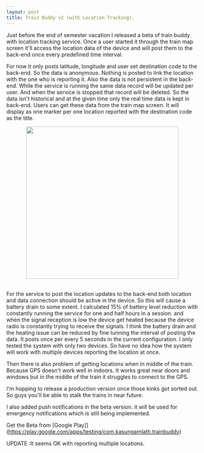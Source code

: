 ```yaml
---
layout: post
title: Train Buddy v2 (with Location Tracking).
---
```


Just before the end of semester vacation I released a beta of train buddy with location tracking service. Once a user started it through the train map screen it'll access the location data of the device and will post them to the back-end once every predefined time interval.

For now it only posts latitude, longitude and user set destination code to the back-end. So the data is anonymous. Nothing is posted to link the location with the one who is reporting it. Also the data is not persistent in the back-end. While the service is running the same data record will be updated per user. And when the service is stopped that record will be deleted. So the data isn't historical and at the given time only the real time data is kept in back-end. Users can get these data from the train map screen. It will display as one marker per one location reported with the destination code as the title.

<div align="center"><img src="{{ site.baseurl }}/assets/location_tracking.png" style="width: 400px;"></div></br>

For the service to post the location updates to the back-end both location and data connection should be active in the device. So this will cause a battery drain to some extent. I calculated 15% of battery level reduction with constantly running the service for one and half hours in a session. and when the signal reception is low the device get heated because the device radio is constantly trying to receive the signals. I think the battery drain and the heating issue can be reduced by fine tunning the interval of posting the data. It posts once per every 5 seconds in the current configuration. I only tested the system with only two devices. So have no idea how the system will work with multiple devices reporting the location at once.

Then there is also problem of getting locations when in middle of the train. Because GPS doesn't work well in indoors. It works great near doors and windows but in the middle of the train it struggles to connect to the GPS.

I'm hopping to release a production version once those kinks got sorted out. So guys you'll be able to stalk the trains in near future.

I also added push notifications in the beta version. it will be used for emergency notifications which is still being implemented.

Get the Beta from [Google Play]](https://play.google.com/apps/testing/com.kasungamlath.trainbuddy)

UPDATE :It seems OK with reporting multiple locations.
